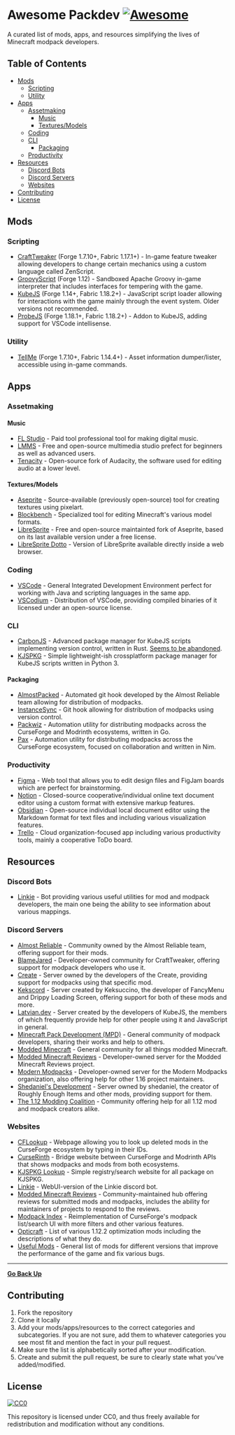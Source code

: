 # Awesome Packdev [![Awesome](https://cdn.rawgit.com/sindresorhus/awesome/d7305f38d29fed78fa85652e3a63e154dd8e8829/media/badge.svg)](https://github.com/sindresorhus/awesome)

A curated list of mods, apps, and resources simplifying the lives of Minecraft modpack developers.

## Table of Contents

- [Mods](#mods)
  - [Scripting](#scripting)
  - [Utility](#utility)
- [Apps](#apps)
  - [Assetmaking](#assetmaking)
    - [Music](#music)
    - [Textures/Models](#texturesmodels)
  - [Coding](#coding)
  - [CLI](#cli)
    - [Packaging](#packaging)
  - [Productivity](#productivity)
- [Resources](#resources)
  - [Discord Bots](#discord-bots)
  - [Discord Servers](#discord-servers)
  - [Websites](#websites)
- [Contributing](#contributing)
- [License](#license)

## Mods

### Scripting

- [CraftTweaker](https://curseforge.com/minecraft/mc-mods/crafttweaker) (Forge 1.7.10+, Fabric 1.17.1+) - In-game feature tweaker allowing developers to change certain mechanics using a custom language called ZenScript.
- [GroovyScript](https://curseforge.com/minecraft/mc-mods/groovyscript) (Forge 1.12) - Sandboxed Apache Groovy in-game interpreter that includes interfaces for tempering with the game.
- [KubeJS](https://curseforge.com/minecraft/mc-mods/kubejs) (Forge 1.14+, Fabric 1.18.2+) - JavaScript script loader allowing for interactions with the game mainly through the event system. Older versions not recommended.  
- [ProbeJS](https://curseforge.com/minecraft/mc-mods/probejs) (Forge 1.18.1+, Fabric 1.18.2+) - Addon to KubeJS, adding support for VSCode intellisense. 

### Utility

- [TellMe](https://curseforge.com/minecraft/mc-mods/tellme) (Forge 1.7.10+, Fabric 1.14.4+) - Asset information dumper/lister, accessible using in-game commands.

## Apps

### Assetmaking

#### Music

- [FL Studio](https://www.image-line.com/) - Paid tool professional tool for making digital music.
- [LMMS](https://lmms.io/) - Free and open-source multimedia studio prefect for beginners as well as advanced users.
- [Tenacity](https://github.com/jd/tenacity) - Open-source fork of Audacity, the software used for editing audio at a lower level.

#### Textures/Models

- [Aseprite](https://www.aseprite.org/) - Source-available (previously open-source) tool for creating textures using pixelart.
- [Blockbench](https://www.blockbench.net/) - Specialized tool for editing Minecraft's various model formats.
- [LibreSprite](https://libresprite.github.io/) - Free and open-source maintainted fork of Aseprite, based on its last available version under a free license.
- [LibreSprite Dotto](https://libresprite.github.io/Dotto/) - Version of LibreSprite available directly inside a web browser.

### Coding

- [VSCode](https://code.visualstudio.com/) - General Integrated Development Environment perfect for working with Java and scripting languages in the same app.
- [VSCodium](https://vscodium.com/) - Distribution of VSCode, providing compiled binaries of it licensed under an open-source license.

### CLI

- [CarbonJS](https://github.com/malezjaa/carbonjs) - Advanced package manager for KubeJS scripts implementing version control, written in Rust. [Seems to be abandoned](https://carbon.beanstech.tech/).
- [KJSPKG](https://github.com/Modern-Modpacks/kjspkg) - Simple lightweight-ish crossplatform package manager for KubeJS scripts written in Python 3.

#### Packaging

- [AlmostPacked](https://github.com/AlmostReliable/almostpacked) - Automated git hook developed by the Almost Reliable team allowing for distribution of modpacks.
- [InstanceSync](https://github.com/Vazkii/InstanceSync) - Git hook allowing for distribution of modpacks using version control.
- [Packwiz](https://packwiz.infra.link/) - Automation utility for distributing modpacks across the CurseForge and Modrinth ecosystems, written in Go.
- [Pax](https://github.com/froehlichA/pax) - Automation utility for distributing modpacks across the CurseForge ecosystem, focused on collaboration and written in Nim.

### Productivity

- [Figma](https://figma.com) - Web tool that allows you to edit design files and FigJam boards which are perfect for brainstorming.
- [Notion](https://www.notion.so/) - Closed-source cooperative/individual online text document editor using a custom format with extensive markup features.
- [Obsidian](https://obsidian.md/) - Open-source individual local document editor using the Markdown format for text files and including various visualization features.
- [Trello](https://trello.com) - Cloud organization-focused app including various productivity tools, mainly a cooperative ToDo board.

## Resources

### Discord Bots

- [Linkie](https://linkie.shedaniel.dev/) - Bot providing various useful utilities for mod and modpack developers, the main one being the ability to see information about various mappings.

### Discord Servers

- [Almost Reliable](https://discord.com/invite/ThFnwZCyYY) - Community owned by the Almost Reliable team, offering support for their mods.
- [BlameJared](http://discord.blamejared.com/) - Developer-owned community for CraftTweaker, offering support for modpack developers who use it.
- [Create](https://discord.gg/AjRTh6B) - Server owned by the developers of the Create, providing support for modpacks using that specific mod.
- [Kekscord](https://discord.gg/rhayah27GC) - Server created by Keksuccino, the developer of FancyMenu and Drippy Loading Screen, offering support for both of these mods and more.
- [Latvian.dev](https://discord.gg/lat) - Server created by the developers of KubeJS, the members of which frequently provide help for other people using it and JavaScript in general.
- [Minecraft Pack Development (MPD)](https://discord.gg/R4tBduGsne) - General community of modpack developers, sharing their works and help to others.
- [Modded Minecraft](https://discord.gg/moddedmc) - General community for all things modded Minecraft.
- [Modded Minecraft Reviews](https://discord.gg/vGphAv7TZA) - Developer-owned server for the Modded Minecraft Reviews project.
- [Modern Modpacks](https://discord.modernmodpacks.site) - Developer-owned server for the Modern Modpacks organization, also offering help for other 1.16 project maintainers.
- [Shedaniel's Development](https://discord.gg/Vs9AVkxjYY) - Server owned by shedaniel, the creator of Roughly Enough Items and other mods, providing support for them.
- [The 1.12 Modding Coalition](https://discord.gg/2JZ8KePDKd) - Community offering help for all 1.12 mod and modpack creators alike.

### Websites

- [CFLookup](https://cflookup.com/) - Webpage allowing you to look up deleted mods in the CurseForge ecosystem by typing in their IDs.
- [CurseRinth](https://curserinth.kuylar.dev/) - Bridge website between CurseForge and Modrinth APIs that shows modpacks and mods from both ecosystems.
- [KJSPKG Lookup](https://kjspkglookup.modernmodpacks.site/) - Simple registry/search website for all package on KJSPKG.
- [Linkie](https://linkie.shedaniel.dev/) - WebUI-version of the Linkie discord bot.
- [Modded Minecraft Reviews](https://mmcreviews.com/) - Community-maintained hub offering reviews for submitted mods and modpacks, includes the ability for maintainers of projects to respond to the reviews.
- [Modpack Index](https://www.modpackindex.com/) - Reimplementation of CurseForge's modpack list/search UI with more filters and other various features.
- [Opticraft](https://red-studio-ragnarok.github.io/Opticraft/) - List of various 1.12.2 optimization mods including the descriptions of what they do.
- [Useful Mods](https://github.com/TheUsefulLists/UsefulMods) - General list of mods for different versions that improve the performance of the game and fix various bugs.

---

[**Go Back Up**](#table-of-contents)

## Contributing

1. Fork the repository
2. Clone it locally
3. Add your mods/apps/resources to the correct categories and subcategories. If you are not sure, add them to whatever categories you see most fit and mention the fact in your pull request.
4. Make sure the list is alphabetically sorted after your modification.
5. Create and submit the pull request, be sure to clearly state what you've added/modified.

## License

[![CC0](https://upload.wikimedia.org/wikipedia/commons/thumb/4/43/CC_Zero_badge.svg/88px-CC_Zero_badge.svg.png)](https://github.com/Modern-Modpacks/awesome-packdev/blob/main/LICENSE)

This repository is licensed under CC0, and thus freely available for redistribution and modification without any conditions.
